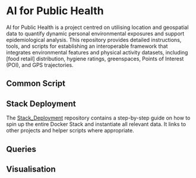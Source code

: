 # AI for Public Health

AI for Public Health is a project centred on utilising location and geospatial data to quantify dynamic personal environmental exposures and support epidemiological analysis. This repository provides detailed instructions, tools, and scripts for establishing an interoperable framework that integrates environmental features and physical activity datasets, including [food retail] distribution, hygiene ratings, greenspaces, Points of Interest (POI), and GPS trajectories.

## Common Script

## Stack Deployment
The [Stack_Deployment] repository contains a step-by-step guide on how to spin up the entire Docker Stack and instantiate all relevant data. It links to other projects and helper scripts where appropriate.

## Queries
## Visualisation

<!-- Links -->
[Stack_Deployment]: StackDeployment
[Utilities]: Utilities


